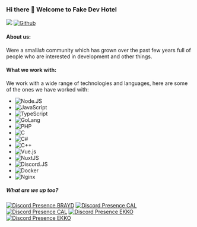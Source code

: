 ### Hi there 👋 Welcome to Fake Dev Hotel

![](https://visitor-badge.laobi.icu/badge?page_id=fakedevhotel.fakedevhotel) [![Github](https://img.shields.io/github/stars/fakedevhotel?style=social)](https://github.com/fakedevhotel)

#### About us:
Were a small*ish* community which has grown over the past few years full of people who are interested in development and other things.

#### What we work with:
We work with a wide range of technologies and languages, here are some of the ones we have worked with:
- ![Node.JS](https://img.shields.io/badge/Node.js-43853D?style=for-the-badge&logo=node.js&logoColor=white)
- ![JavaScript](https://img.shields.io/badge/javascript-%23323330.svg?style=for-the-badge&logo=javascript&logoColor=%23F7DF1E)
- ![TypeScript](https://img.shields.io/badge/TypeScript-007ACC?style=for-the-badge&logo=typescript&logoColor=white)
- ![GoLang](https://img.shields.io/badge/Go-00ADD8?style=for-the-badge&logo=go&logoColor=white)
- ![PHP](https://img.shields.io/badge/PHP-777BB4?style=for-the-badge&logo=php&logoColor=white)
- ![C](https://img.shields.io/badge/C-00599C?style=for-the-badge&logo=c&logoColor=white)
- ![C#](https://img.shields.io/badge/C%23-239120?style=for-the-badge&logo=c-sharp&logoColor=white)
- ![C++](https://img.shields.io/badge/C%2B%2B-00599C?style=for-the-badge&logo=c%2B%2B&logoColor=white)
- ![Vue.js](https://img.shields.io/badge/vuejs-%2335495e.svg?style=for-the-badge&logo=vuedotjs&logoColor=%234FC08D)
- ![NuxtJS](https://img.shields.io/badge/Nuxt-black?style=for-the-badge&logo=nuxt.js&logoColor=white)
- ![Discord.JS](https://img.shields.io/badge/Discord.JS-7289DA?style=for-the-badge&logo=discord&logoColor=white)
- ![Docker](https://img.shields.io/badge/docker-%230db7ed.svg?style=for-the-badge&logo=docker&logoColor=white)
- ![Nginx](https://img.shields.io/badge/nginx-%23009639.svg?style=for-the-badge&logo=nginx&logoColor=white)

##### What are we up too?
[![Discord Presence BRAYD](https://gh-profile.onlytunes.uk/api/402908830532501526)](https://discord.com/users/402908830532501526) [![Discord Presence CAL](https://gh-profile.onlytunes.uk/api/226453388039028736)](https://discord.com/users/226453388039028736) [![Discord Presence CAL](https://gh-profile.onlytunes.uk/api/161071543584030720)](https://discord.com/users/161071543584030720) [![Discord Presence EKKO](https://gh-profile.onlytunes.uk/api/231587864821891078)](https://discord.com/users/231587864821891078) [![Discord Presence EKKO](https://gh-profile.onlytunes.uk/api/203149872210116608)](https://discord.com/users/203149872210116608)


